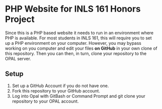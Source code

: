 # PHP Website for INLS 161 Honors Project

Since this is a PHP based website it needs to run in an environment where PHP is available. For most students in INLS 161, this will require you to set up a PHP environment on your computer. However, you may bypass working on you computer and edit your files **on GitHub** in your own clone of this repository. Then you can then, in turn, clone your repository to the OPAL server. 

## Setup

1. Set up a GitHub Account if you do not have one.
2. Fork this repository to your GitHub account.
3. Log into Opal with GitBash or Command Prompt and git clone your repository to your OPAL account.
